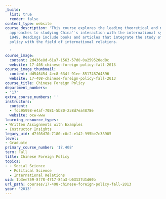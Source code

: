 ```yaml
---
_build:
  list: true
  render: false
content_type: website
course_description: 'This course explores the leading theoretical and methodological
  approaches to studying China''s interaction with the international system since
  1949. Readings include books and articles that integrate the study of China''s foreign
  policy with the field of international relations.

  '
course_image:
  content: 2d436e8d-61a7-1563-57d0-0a259520ed8c
  website: 17-408-chinese-foreign-policy-fall-2013
course_image_thumbnail:
  content: dd546454-4ec8-634f-91ee-8517487d4896
  website: 17-408-chinese-foreign-policy-fall-2013
course_title: Chinese Foreign Policy
department_numbers:
- '17'
extra_course_numbers: ''
instructors:
  content:
  - fcc95998-e4af-7081-5b80-258d7ea4878e
  website: ocw-www
learning_resource_types:
- Written Assignments with Examples
- Instructor Insights
legacy_uid: d7f08d70-7180-c0c2-e142-995be7c38905
level:
- Graduate
primary_course_number: '17.408'
term: Fall
title: Chinese Foreign Policy
topics:
- - Social Science
  - Political Science
  - International Relations
uid: 1b3ee759-8f78-4717-84a3-b63137d1d60b
url_path: courses/17-408-chinese-foreign-policy-fall-2013
year: '2013'
---
```

